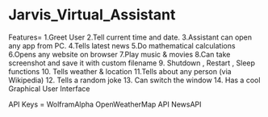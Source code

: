 # Jarvis_Virtual_Assistant
Features=
1.Greet User
2.Tell current time and date.
3.Assistant can open any app from PC. 
4.Tells latest news
5.Do mathematical calculations
6.Opens any website on browser
7.Play music & movies
8.Can take screenshot and save it with custom filename
9. Shutdown , Restart , Sleep functions
10. Tells weather & location
11.Tells about any person (via Wikipedia)
12. Tells a random joke
13. Can switch the window
14. Has a cool Graphical User Interface

API Keys =
WolframAlpha 
OpenWeatherMap API
NewsAPI

